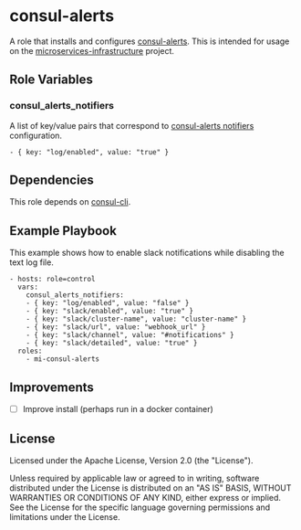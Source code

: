consul-alerts
=========

A role that installs and configures [consul-alerts](https://github.com/AcalephStorage/consul-alerts). This is intended for usage on the [microservices-infrastructure](https://github.com/CiscoCloud/microservices-infrastructure) project.

Role Variables
--------------

### consul_alerts_notifiers

A list of key/value pairs that correspond to [consul-alerts notifiers](https://github.com/AcalephStorage/consul-alerts#notifiers) configuration.

    - { key: "log/enabled", value: "true" }

Dependencies
------------

This role depends on [consul-cli](https://github.com/CiscoCloud/consul-cli).

Example Playbook
----------------

This example shows how to enable slack notifications while disabling the text log file.

    - hosts: role=control
      vars:
        consul_alerts_notifiers:
        - { key: "log/enabled", value: "false" }
        - { key: "slack/enabled", value: "true" }
        - { key: "slack/cluster-name", value: "cluster-name" }
        - { key: "slack/url", value: "webhook_url" }
        - { key: "slack/channel", value: "#notifications" }
        - { key: "slack/detailed", value: "true" }
      roles:
        - mi-consul-alerts

Improvements
---------------

- [ ] Improve install (perhaps run in a docker container)

License
-------

Licensed under the Apache License, Version 2.0 (the "License").

Unless required by applicable law or agreed to in writing, software distributed under the License is distributed on an "AS IS" BASIS, WITHOUT WARRANTIES OR CONDITIONS OF ANY KIND, either express or implied. See the License for the specific language governing permissions and limitations under the License.
